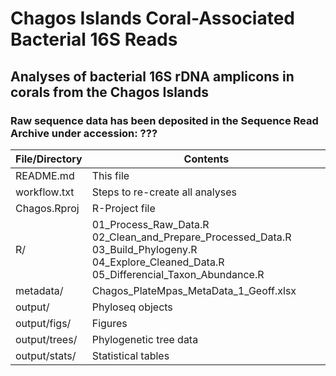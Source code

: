# Chagos Islands Coral-Associated Bacterial 16S Reads
## Analyses of bacterial 16S rDNA amplicons in corals from the Chagos Islands

### Raw sequence data has been deposited in the Sequence Read Archive under accession: ???

|  File/Directory 	|  Contents                                                                                                                                    	|
|-----------------	|----------------------------------------------------------------------------------------------------------------------------------------------	|
| README.md       	| This file                                                                                                                                    	|
| workflow.txt    	| Steps to re-create all analyses                                                                                                              	|
| Chagos.Rproj    	| R-Project file                                                                                                                               	|
| R/              	| 01_Process_Raw_Data.R 02_Clean_and_Prepare_Processed_Data.R 03_Build_Phylogeny.R 04_Explore_Cleaned_Data.R 05_Differencial_Taxon_Abundance.R 	|
| metadata/       	| Chagos_PlateMpas_MetaData_1_Geoff.xlsx                                                                                                       	|
| output/         	| Phyloseq objects                                                                                                                             	|
| output/figs/    	| Figures                                                                                                                                      	|
| output/trees/   	| Phylogenetic tree data                                                                                                                       	|
| output/stats/   	| Statistical tables                                                                                                                           	|
